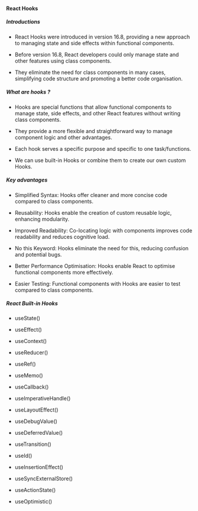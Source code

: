 <!-- https://react.dev/reference/react/hooks -->

#### React Hooks

##### Introductions

-  React Hooks were introduced in version 16.8, providing a new approach to managing state and side effects within functional components.

-  Before version 16.8, React developers could only manage state and other features using class components.

-  They eliminate the need for class components in many cases, simplifying code structure and promoting a better code organisation.

##### What are hooks ?

-  Hooks are special functions that allow functional components to manage state, side effects, and other React features without writing class components.

-  They provide a more flexible and straightforward way to manage component logic and other advantages.

-  Each hook serves a specific purpose and specific to one task/functions.

-  We can use built-in Hooks or combine them to create our own custom Hooks.

##### Key advantages

-  Simplified Syntax: Hooks offer cleaner and more concise code compared to class components.

-  Reusability: Hooks enable the creation of custom reusable logic, enhancing modularity.

-  Improved Readability: Co-locating logic with components improves code readability and reduces cognitive load.

-  No this Keyword: Hooks eliminate the need for this, reducing confusion and potential bugs.

-  Better Performance Optimisation: Hooks enable React to optimise functional components more effectively.

-  Easier Testing: Functional components with Hooks are easier to test compared to class components.

##### React Built-in Hooks

-  useState()

-  useEffect()

-  useContext()

-  useReducer()

-  useRef()

-  useMemo()

-  useCallback()

-  useImperativeHandle()

-  useLayoutEffect()

-  useDebugValue()

-  useDeferredValue()

-  useTransition()

-  useId()

-  useInsertionEffect()

-  useSyncExternalStore()

-  useActionState()

-  useOptimistic()

